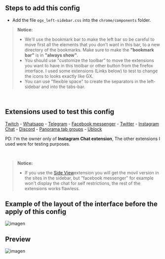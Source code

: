 ## Steps to add this config

- Add the file <code>ogx_left-sidebar.css</code> into the <code>chrome/components</code> folder.</li></ul>
  
><p><b>Notice:</b></br><ul><li>We'll use the bookmark bar to make the left bar so be careful to move first all the elements that you don't want in this bar, to a new directory of the bookmarks. Make sure to make the <b>"bookmark bar"</b> is in <b>"always show"</b>.</li><li>You should use "customize the toolbar" to move the extensions you want to have in this toolbar or other button from the firefox interface. I used some extensions (Links below) to test to change the icons to looks exactly like GX.</li><li>You can use "flexible space" to create the separators in the left-sidebar and into the tabs-bar.</li></ul></p>
</br>

## Extensions used to test this config

[Twitch](https://addons.mozilla.org/es/firefox/addon/twitch-live-channels/) - 
[Whatsapp](https://addons.mozilla.org/es/firefox/addon/whatsapp-within-sidebar/) - 
[Telegram](https://addons.mozilla.org/es/firefox/addon/telegram-in-sidebar/) -
[Facebook messenger](https://addons.mozilla.org/es/firefox/addon/messenger-sidebar-with-toolbar/) - 
[Twitter](https://addons.mozilla.org/es/firefox/addon/twitter-as-a-sidebar/) -
[Instagram Chat](https://addons.mozilla.org/es/firefox/addon/instagram-chat-in-sidebar/) -
[Discord](https://addons.mozilla.org/es/firefox/addon/discord-in-sidebar/) -
[Panorama tab groups](https://addons.mozilla.org/es/firefox/addon/panorama-tab-groups/) - 
[Ublock](https://addons.mozilla.org/es/firefox/addon/ublock-origin/) </br>


<p>PD: I'm the owner only of <b>Instagram Chat extension</b>, The other extensions I used were for testing purposes.</p></br>

><p><b>Notice:</b></br><ul><li>If you use the <a href="https://addons.mozilla.org/es/firefox/addon/side-view/">Side View</a>extension you will get the movil version in the sites in the sidebar, but "facebook messenger" for example won't display the chat for self restrictions, the rest of the extensions works flawless.</li></ul></p>

## Example of the layout of the interface before the apply of this config

![imagen](https://user-images.githubusercontent.com/22057609/235777416-6a17f63a-4443-4c34-8856-77374a4f08a7.png)

## Preview

![imagen](https://user-images.githubusercontent.com/22057609/235786441-1199844a-fc5a-44e1-8369-aad7faca393f.png)
